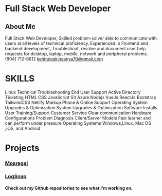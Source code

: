 # Full Stack Web Developer
## About Me

Full Stack Web Developer, Skilled problem-solver able to communicate with users at all levels of technical proficiency. Experienced in Frontend and backend development, Troubleshoot, resolve and document user help requests for desktop, laptop, mobile, network and peripheral problems.
(804) 712-8812 kehindeakinsanya70@gmail.com

# SKILLS
Linux
Technical Troubleshooting End User Support
Active Directory
Ticketing
HTML
CSS
JavaScript
Git
Azure
Nodejs
VueJs
ReactJs
Bootstrap
TailwindCSS
Netlify
Markup
Phone & Online Support
Operating System Upgrades & Optimization
System Upgrades & Optimization
Software Installs
User Training/Support
Customer Service
Clear communication
Hardware Configurations
Problem Diagnosis
Client/Server Models
Fast learner and can perform under pressure
Operating Systems
Windows,Linux, Mac OS ,iOS, and Android

# Projects
### <a href="https://mosregal.com">Mosregal</a>
### <a href="https://logsnap.app">LogSnap</a>
#### Check out my Github repositories to see what i'm working on.

